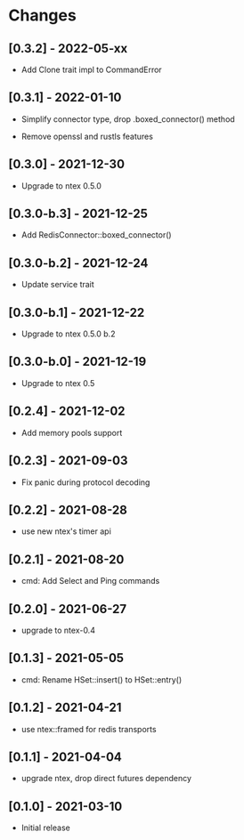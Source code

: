 # Changes

## [0.3.2] - 2022-05-xx

* Add Clone trait impl to CommandError

## [0.3.1] - 2022-01-10

* Simplify connector type, drop .boxed_connector() method

* Remove openssl and rustls features

## [0.3.0] - 2021-12-30

* Upgrade to ntex 0.5.0

## [0.3.0-b.3] - 2021-12-25

* Add RedisConnector::boxed_connector()

## [0.3.0-b.2] - 2021-12-24

* Update service trait

## [0.3.0-b.1] - 2021-12-22

* Upgrade to ntex 0.5.0 b.2

## [0.3.0-b.0] - 2021-12-19

* Upgrade to ntex 0.5

## [0.2.4] - 2021-12-02

* Add memory pools support

## [0.2.3] - 2021-09-03

* Fix panic during protocol decoding

## [0.2.2] - 2021-08-28

* use new ntex's timer api

## [0.2.1] - 2021-08-20

* cmd: Add Select and Ping commands

## [0.2.0] - 2021-06-27

* upgrade to ntex-0.4

## [0.1.3] - 2021-05-05

* cmd: Rename HSet::insert() to HSet::entry()

## [0.1.2] - 2021-04-21

* use ntex::framed for redis transports

## [0.1.1] - 2021-04-04

* upgrade ntex, drop direct futures dependency

## [0.1.0] - 2021-03-10

* Initial release
